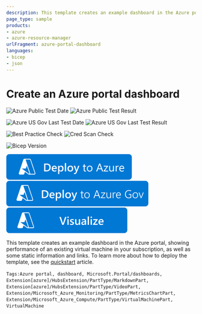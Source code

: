 ```yaml
---
description: This template creates an example dashboard in the Azure portal, showing performance of an existing virtual machine in your subscription, as well as some static information and links.
page_type: sample
products:
- azure
- azure-resource-manager
urlFragment: azure-portal-dashboard
languages:
- bicep
- json
---
```

# Create an Azure portal dashboard

![Azure Public Test Date](https://azurequickstartsservice.blob.core.windows.net/badges/quickstarts/microsoft.portal/azure-portal-dashboard/PublicLastTestDate.svg)
![Azure Public Test Result](https://azurequickstartsservice.blob.core.windows.net/badges/quickstarts/microsoft.portal/azure-portal-dashboard/PublicDeployment.svg)

![Azure US Gov Last Test Date](https://azurequickstartsservice.blob.core.windows.net/badges/quickstarts/microsoft.portal/azure-portal-dashboard/FairfaxLastTestDate.svg)
![Azure US Gov Last Test Result](https://azurequickstartsservice.blob.core.windows.net/badges/quickstarts/microsoft.portal/azure-portal-dashboard/FairfaxDeployment.svg)

![Best Practice Check](https://azurequickstartsservice.blob.core.windows.net/badges/quickstarts/microsoft.portal/azure-portal-dashboard/BestPracticeResult.svg)
![Cred Scan Check](https://azurequickstartsservice.blob.core.windows.net/badges/quickstarts/microsoft.portal/azure-portal-dashboard/CredScanResult.svg)

![Bicep Version](https://azurequickstartsservice.blob.core.windows.net/badges/quickstarts/microsoft.portal/azure-portal-dashboard/BicepVersion.svg)

[![Deploy To Azure](https://raw.githubusercontent.com/Azure/azure-quickstart-templates/master/1-CONTRIBUTION-GUIDE/images/deploytoazure.svg?sanitize=true)](https://portal.azure.com/#create/Microsoft.Template/uri/https%3A%2F%2Fraw.githubusercontent.com%2FAzure%2Fazure-quickstart-templates%2Fmaster%2Fquickstarts%2Fmicrosoft.portal%2Fazure-portal-dashboard%2Fazuredeploy.json)
[![Deploy To Azure US Gov](https://raw.githubusercontent.com/Azure/azure-quickstart-templates/master/1-CONTRIBUTION-GUIDE/images/deploytoazuregov.svg?sanitize=true)](https://portal.azure.us/#create/Microsoft.Template/uri/https%3A%2F%2Fraw.githubusercontent.com%2FAzure%2Fazure-quickstart-templates%2Fmaster%2Fquickstarts%2Fmicrosoft.portal%2Fazure-portal-dashboard%2Fazuredeploy.json)
[![Visualize](https://raw.githubusercontent.com/Azure/azure-quickstart-templates/master/1-CONTRIBUTION-GUIDE/images/visualizebutton.svg?sanitize=true)](http://armviz.io/#/?load=https%3A%2F%2Fraw.githubusercontent.com%2FAzure%2Fazure-quickstart-templates%2Fmaster%2Fquickstarts%2Fmicrosoft.portal%2Fazure-portal-dashboard%2Fazuredeploy.json)

This template creates an example dashboard in the Azure portal, showing performance of an existing virtual machine in your subscription, as well as some static information and links. To learn more about how to deploy the template, see the [quickstart](https://docs.microsoft.com/azure/azure-portal/quick-create-template) article.

`Tags:Azure portal, dashboard, Microsoft.Portal/dashboards, Extension[azure]/HubsExtension/PartType/MarkdownPart, Extension[azure]/HubsExtension/PartType/VideoPart, Extension/Microsoft_Azure_Monitoring/PartType/MetricsChartPart, Extension/Microsoft_Azure_Compute/PartType/VirtualMachinePart, VirtualMachine`
